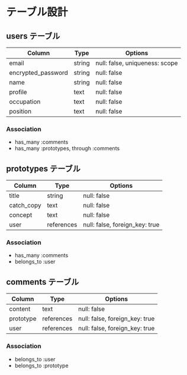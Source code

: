# テーブル設計

## users テーブル

| Column             | Type        | Options                        |
| ------------------ | ----------- | ------------------------------ |
| email              | string      | null: false, uniqueness: scope |
| encrypted_password | string      | null: false                    |
| name               | string      | null: false                    | 
| profile            | text        | null: false                    |
| occupation         | text        | null: false                    |
| position           | text        | null: false                    |

### Association

- has_many :comments
- has_many :prototypes, through :comments

## prototypes テーブル 

| Column             | Type       | Options                        |
| ------------------ | ---------- | ------------------------------ |
| title              | string     | null: false                    |
| catch_copy         | text       | null: false                    |
| concept            | text       | null: false                    |
| user               | references | null: false, foreign_key: true |

### Association

- has_many :comments
- belongs_to :user

## comments テーブル

| Column             | Type       | Options                        |
| ------------------ | ---------- | ------------------------------ |
| content            | text       | null: false                    |
| prototype          | references | null: false, foreign_key: true |
| user               | references | null: false, foreign_key: true |

### Association

- belongs_to :user
- belongs_to :prototype

